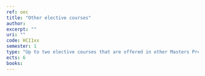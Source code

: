 ```yaml
---
ref: oec
title: "Other elective courses"
author: 
excerpt: ""
uri: ""
code: HCI1xx
semester: 1
type: "Up to two elective courses that are offered in other Masters Programs of the University of Patras"
ects: 6
books: 
---
```

